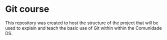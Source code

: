 # Git course
This repository was created to host the structure of the project that will be used to explain and teach the basic use of Git within within the Comunidade DS.
